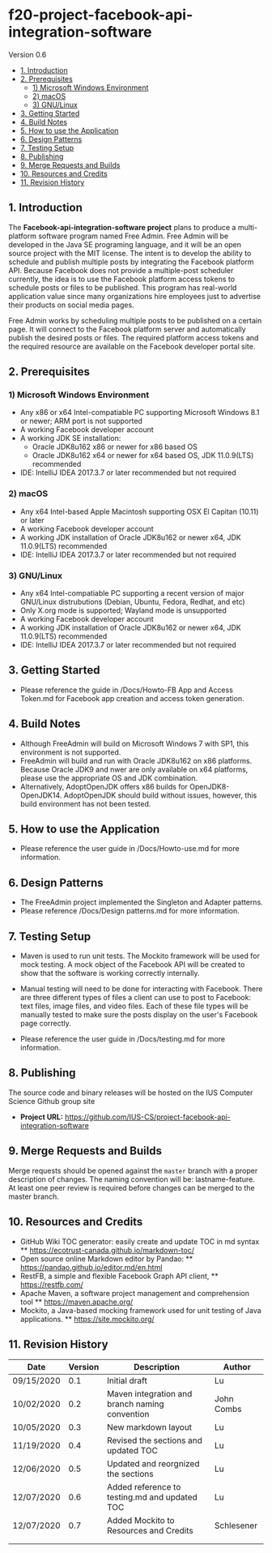 # f20-project-facebook-api-integration-software

Version 0.6

- [1. Introduction](#1-introduction)
- [2. Prerequisites](#2-prerequisites)
  * [1) Microsoft Windows Environment](#1--microsoft-windows-environment)
  * [2) macOS](#2--macos)
  * [3) GNU/Linux](#3--gnu-linux)
- [3. Getting Started](#3-getting-started)
- [4. Build Notes](#4-build-notes)
- [5. How to use the Application](#5-how-to-use-the-application)
- [6. Design Patterns](#6-design-patterns)
- [7. Testing Setup](#7-testing-setup)
- [8. Publishing](#8-publishing)
- [9. Merge Requests and Builds](#9-merge-requests-and-builds)
- [10. Resources and Credits](#10-resources-and-credits)
- [11. Revision History](#11-revision-history)

## 1. Introduction

The **Facebook-api-integration-software project** plans to produce a multi-platform software program named Free Admin. Free Admin will be developed in the Java SE programing language, and it will be an open source project with the MIT license. The intent is to develop the ability to schedule and publish multiple posts by integrating the Facebook platform API. Because Facebook does not provide a multiple-post scheduler currently, the idea is to use the Facebook platform access tokens to schedule posts or files to be published. This program has real-world application value since many organizations hire employees just to advertise their products on social media pages.

Free Admin works by scheduling multiple posts to be published on a certain page.
It will connect to the Facebook platform server and automatically publish the desired posts or files. The required platform access tokens and the required resource are available on the Facebook developer portal site. 

## 2. Prerequisites

### 1) Microsoft Windows Environment
* Any x86 or x64 Intel-compatiable PC supporting Microsoft Windows 8.1 or newer; ARM port is not supported  
* A working Facebook developer account
* A working JDK SE installation:
    * Oracle JDK8u162 x86 or newer for x86 based OS
    * Oracle JDK8u162 x64 or newer for x64 based OS, JDK 11.0.9(LTS) recommended
* IDE: IntelliJ IDEA 2017.3.7 or later recommended but not required

### 2) macOS
* Any x64 Intel-based Apple Macintosh supporting OSX El Capitan (10.11) or later
* A working Facebook developer account
* A working JDK installation of Oracle JDK8u162 or newer x64, JDK 11.0.9(LTS) recommended
* IDE: IntelliJ IDEA 2017.3.7 or later recommended but not required

### 3) GNU/Linux
* Any x64 Intel-compatiable PC supporting a recent version of major GNU/Linux distrubutions (Debian, Ubuntu, Fedora, Redhat, and etc)  
* Only X.org mode is supported; Wayland mode is unsupported
* A working Facebook developer account
* A working JDK installation of Oracle JDK8u162 or newer x64, JDK 11.0.9(LTS) recommended
* IDE: IntelliJ IDEA 2017.3.7 or later recommended but not required

## 3. Getting Started

* Please reference the guide in /Docs/Howto-FB App and Access Token.md for Facebook app creation and access token generation. 

## 4. Build Notes

* Although FreeAdmin will build on Microsoft Windows 7 with SP1, this environment is not supported.
* FreeAdmin will build and run with Oracle JDK8u162 on x86 platforms. Because Oracle JDK9 and nwer are only available on x64 platforms, please use the appropriate OS and JDK combination.
* Alternatively, AdoptOpenJDK offers x86 builds for OpenJDK8-OpenJDK14. AdoptOpenJDK should build without issues, however, this build environment has not been tested. 

## 5. How to use the Application 

* Please reference the user guide in /Docs/Howto-use.md for more information. 

## 6. Design Patterns

* The FreeAdmin project implemented the Singleton and Adapter patterns.
* Please reference /Docs/Design patterns.md for more information.

## 7. Testing Setup

* Maven is used to run unit tests. The Mockito framework will be used for mock testing. A mock object of the Facebook API will be created to show that the software is
working correctly internally.

* Manual testing will need to be done for interacting with Facebook. There are three different types of files a client can use to post to Facebook: text files, image files, and video files. Each of these file types will be manually tested to make sure the posts display on the user's Facebook page correctly.

* Please reference the user guide in /Docs/testing.md for more information. 


## 8. Publishing

The source code and binary releases will be hosted on the IUS Computer Science Github group site
- **Project URL:** https://github.com/IUS-CS/project-facebook-api-integration-software

## 9. Merge Requests and Builds

Merge requests should be opened against the `master` branch with a proper description of changes. The naming convention will be: lastname-feature. At least one peer review is required before changes can be merged to the master branch.

## 10. Resources and Credits

- GitHub Wiki TOC generator: easily create and update TOC in md syntax ** https://ecotrust-canada.github.io/markdown-toc/
- Open source online Markdown editor by Pandao: ** https://pandao.github.io/editor.md/en.html
- RestFB, a simple and flexible Facebook Graph API client, ** https://restfb.com/
- Apache Maven, a software project management and comprehension tool ** https://maven.apache.org/
- Mockito, a Java-based mocking framework used for unit testing of Java applications. ** https://site.mockito.org/


## 11. Revision History
| Date  | Version  | Description  | Author  |
| ------------ | ------------ | ------------ | ------------ |
| 09/15/2020  | 0.1  | Initial draft  | Lu  |
| 10/02/2020  | 0.2  | Maven integration and branch naming convention  | John Combs  |
| 10/05/2020  | 0.3  | New markdown layout  | Lu  |
| 11/19/2020  | 0.4  | Revised the sections and updated TOC  | Lu  |
| 12/06/2020  | 0.5  | Updated and reorgnized the sections  | Lu  |
| 12/07/2020  | 0.6  | Added reference to testing.md and updated TOC  | Lu  |
| 12/07/2020  | 0.7  | Added Mockito to Resources and Credits  | Schlesener  |
|   |   |   |   |
|   |   |   |   |

